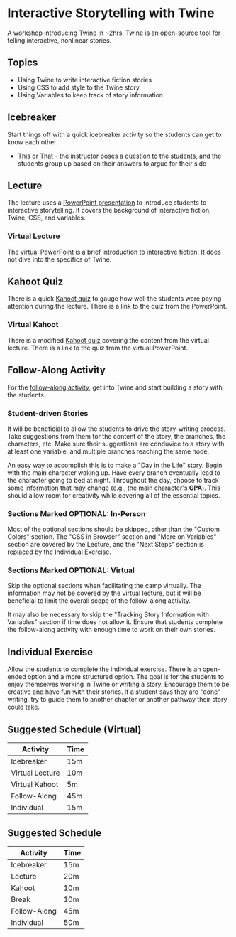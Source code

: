 # Interactive Storytelling with Twine
A workshop introducing [Twine](http://twinery.org/2/#!/welcome) in ~2hrs. Twine is an open-source tool for telling interactive, nonlinear stories.

## Topics

- Using Twine to write interactive fiction stories
- Using CSS to add style to the Twine story
- Using Variables to keep track of story information

## Icebreaker
Start things off with a quick icebreaker activity so the students can get to know each other.

- [This or That](https://www.teacherspayteachers.com/Product/This-or-That-An-Icebreaker-that-Rocks-1977647) - the instructor poses a question to the students, and the students group up based on their answers to argue for their side

## Lecture
The lecture uses a [PowerPoint presentation](InteractiveStorytelling.pptx) to introduce students to interactive storytelling. It covers the background of interactive fiction, Twine, CSS, and variables.

### Virtual Lecture
The [virtual PowerPoint](InteractiveStorytellingVirtual.pptx) is a brief introduction to interactive fiction. It does not dive into the specifics of Twine.

## Kahoot Quiz
There is a quick [Kahoot quiz](https://create.kahoot.it/share/56702427-c0f6-4004-bbd1-f07d8c03138d) to gauge how well the students were paying attention during the lecture. There is a link to the quiz from the PowerPoint.

### Virtual Kahoot
There is a modified [Kahoot quiz](https://create.kahoot.it/share/interactive-storytelling-virtual/87fec6d2-3de2-43ac-960a-51f63524c79d) covering the content from the virtual lecture. There is a link to the quiz from the virtual PowerPoint.

## Follow-Along Activity
For the [follow-along activity](https://hylandtechoutreach.github.io/coding-activities/TwineLesson/TwineLesson.html), get into Twine and start building a story with the students.

### Student-driven Stories
It will be beneficial to allow the students to drive the story-writing process. Take suggestions from them for the content of the story, the branches, the characters, etc. Make sure their suggestions are conduvice to a story with at least one variable, and multiple branches reaching the same node.

An easy way to accomplish this is to make a "Day in the Life" story. Begin with the main character waking up. Have every branch eventually lead to the character going to bed at night. Throughout the day, choose to track some information that may change (e.g., the main character's **GPA**). This should allow room for creativity while covering all of the essential topics.

### Sections Marked OPTIONAL: In-Person
Most of the optional sections should be skipped, other than the "Custom Colors" section. The "CSS in Browser" section and "More on Variables" section are covered by the Lecture, and the "Next Steps" section is replaced by the Individual Exercise.

### Sections Marked OPTIONAL: Virtual
Skip the optional sections when facilitating the camp virtually. The information may not be covered by the virtual lecture, but it will be beneficial to limit the overall scope of the follow-along activity.

It may also be necessary to skip the "Tracking Story Information with Variables" section if time does not allow it. Ensure that students complete the follow-along activity with enough time to work on their own stories.

## Individual Exercise
Allow the students to complete the individual exercise. There is an open-ended option and a more structured option. The goal is for the students to enjoy themselves working in Twine or writing a story. Encourage them to be creative and have fun with their stories. If a student says they are "done" writing, try to guide them to another chapter or another pathway their story could take.

## Suggested Schedule (Virtual)

| Activity | Time |
|-|-|
| Icebreaker | 15m |
| Virtual Lecture | 10m |
| Virtual Kahoot | 5m |
| Follow-Along | 45m |
| Individual | 15m |

## Suggested Schedule

| Activity | Time |
|-|-|
| Icebreaker | 15m |
| Lecture | 20m |
| Kahoot | 10m |
| Break | 10m |
| Follow-Along | 45m |
| Individual | 50m |